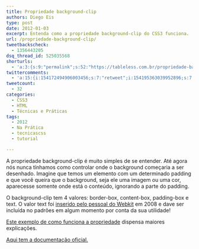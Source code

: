 ```yaml
---
title: Propriedade background-clip
authors: Diego Eis
type: post
date: 2012-01-03
excerpt: Entenda como a propriedade background-clip do CSS3 funciona.
url: /propriedade-background-clip/
tweetbackscheck:
  - 1356443205
dsq_thread_id: 525035568
shorturls:
  - 'a:3:{s:9:"permalink";s:52:"https://tableless.com.br/propriedade-background-clip/";s:7:"tinyurl";s:26:"https://tinyurl.com/772snvm";s:4:"isgd";s:19:"https://is.gd/bKWwhc";}'
twittercomments:
  - 'a:15:{i:154172494906003456;s:7:"retweet";i:154195363039952896;s:7:"retweet";i:154177824259964929;s:7:"retweet";i:154177745398673408;s:7:"retweet";i:154177218552135680;s:7:"retweet";i:154173734192812032;s:7:"retweet";i:154173122260635648;s:7:"retweet";i:154173088337108993;s:7:"retweet";i:154172257743273984;s:7:"retweet";i:154171996534620160;s:7:"retweet";i:154171699632414720;s:7:"retweet";i:157976183714230272;s:7:"retweet";i:157775068523544576;s:7:"retweet";i:169914962419003392;s:7:"retweet";i:169914879979962368;s:7:"retweet";}'
tweetcount:
  - 32
categories:
  - CSS3
  - HTML
  - Técnicas e Práticas
tags:
  - 2012
  - Na Prática
  - tecnicascss
  - tutorial

---
```

A propriedade background-clip é muito simples de se entender. Até agora nós nunca tínhamos como controlar onde o background começaria a ser desenhado. Imagine que temos um elemento com um determinado padding e que você queira que o background, seja ele uma imagem ou uma cor, aparecesse somente onde está o conteúdo, ignorando a parte do padding. 

O background-clip tem 4 valores: border-box, content-box, padding-box e text. O valor text foi [inserido pelo pessoal do Webkit][1] em 2008 e dave ser incluída no padrões em algum momento por conta da sua utilidade!

[Este exemplo de como funciona a propriedade][2] dispensa maiores explicações.

[Aqui tem a documentação oficial.][3]

 [1]: https://www.webkit.org/blog/164/background-clip-text/
 [2]: https://tableless.github.com/exemplos/background-clip/
 [3]: https://www.w3.org/TR/css3-background/#the-background-clip